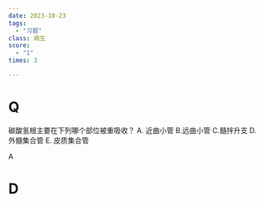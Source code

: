 ```yaml
---
date: 2023-10-23
tags:
  - "习题"
class: 病生
score:
  - "1"
times: 3

---
```



# Q
碳酸氢根主要在下列哪个部位被重吸收？
A. 近曲小管 B.远曲小管 C.髓拌升支
D.外髓集合管 E. 皮质集合管



A





# D